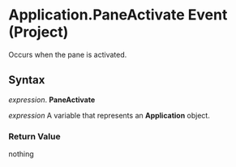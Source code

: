 
# Application.PaneActivate Event (Project)

Occurs when the pane is activated.


## Syntax

 _expression_. **PaneActivate**

 _expression_ A variable that represents an **Application** object.


### Return Value

nothing

